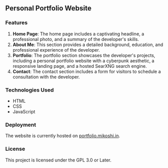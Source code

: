 ## Personal Portfolio Website
### Features

1. **Home Page**: The home page includes a captivating headline, a professional photo, and a summary of the developer's skills.
2. **About Me**: This section provides a detailed background, education, and professional experience of the developer.
3. **Portfolio**: The portfolio section showcases the developer's projects, including a personal portfolio website with a cyberpunk aesthetic, a responsive landing page, and a hosted SearXNG search engine.
4. **Contact**: The contact section includes a form for visitors to schedule a consultation with the developer.

### Technologies Used

- HTML
- CSS
- JavaScript

### Deployment

The website is currently hosted on [portfolio.mikoshi.in](https://portfolio.mikoshi.in).

### License
This project is licensed under the GPL 3.0 or Later.

